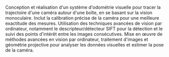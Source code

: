 Conception et réalisation d'un système d'odométrie visuelle pour tracer la trajectoire d'une caméra autour d'une boîte, en se basant sur la vision monoculaire. Inclut la calibration précise de la caméra pour une meilleure exactitude des mesures. Utilisation des techniques avancées de vision par ordinateur, notamment le descripteur/détecteur SIFT pour la détection et le suivi des points d'intérêt entre les images consécutives. Mise en œuvre de méthodes avancées en vision par ordinateur, traitement d'images et géométrie projective pour analyser les données visuelles et estimer la pose de la caméra.
